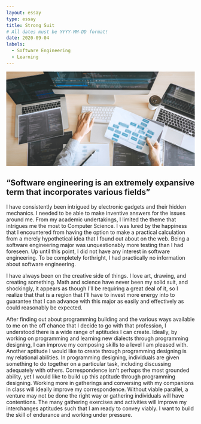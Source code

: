 ```yaml
---
layout: essay
type: essay
title: Strong Suit
# All dates must be YYYY-MM-DD format!
date: 2020-09-04
labels:
  - Software Engineering 
  - Learning
---
```


<img class="ui medium left floated image" src="../images/Software-Engineer.png">

## “Software engineering is an extremely expansive term that incorporates various fields”

I have consistently been intrigued by electronic gadgets and their hidden mechanics. I needed to be able to make inventive answers for the issues around me. From my academic undertakings, I limited the theme that intrigues me the most to Computer Science. I was lured by the happiness that I encountered from having the option to make a practical calculation from a merely hypothetical idea that I found out about on the web. Being a software engineering major was unquestionably more testing than I had foreseen. Up until this point, I did not have any interest in software engineering. To be completely forthright, I had practically no information about software engineering.

I have always been on the creative side of things. I love art, drawing, and creating something. Math and science have never been my solid suit, and shockingly, it appears as though I'll be requiring a great deal of it, so I realize that that is a region that I'll have to invest more energy into to guarantee that I can advance with this major as easily and effectively as could reasonably be expected.

After finding out about programming building and the various ways available to me on the off chance that I decide to go with that profession, I understood there is a wide range of aptitudes I can create. Ideally, by working on programming and learning new dialects through programming designing, I can improve my composing skills to a level I am pleased with. Another aptitude I would like to create through programming designing is my relational abilities. In programming designing, individuals are given something to do together on a particular task, including discussing adequately with others. Correspondence isn't perhaps the most grounded ability, yet I would like to build up this aptitude through programming designing. Working more in gatherings and conversing with my companions in class will ideally improve my correspondence. Without viable parallel, a venture may not be done the right way or gathering individuals will have contentions. The many gathering exercises and activities will improve my interchanges aptitudes such that I am ready to convey viably. I want to build the skill of endurance and working under pressure. 

